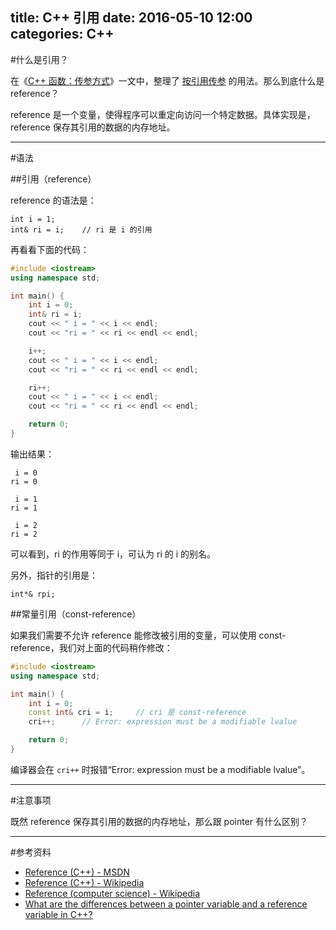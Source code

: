 title: C++ 引用
date: 2016-05-10 12:00
categories: C++
---

#什么是引用？

在《[C++ 函数：传参方式](http://syawlaus.github.io/blog/c++/function/passing-arguments/)》一文中，整理了 [按引用传参](http://syawlaus.github.io/blog/c++/function/passing-arguments/#Pass-by-reference（按引用传参）) 的用法。那么到底什么是 reference？

<!--- more --->

reference 是一个变量，使得程序可以重定向访问一个特定数据。具体实现是，reference 保存其引用的数据的内存地址。

---

#语法

##引用（reference）

reference 的语法是：

    int i = 1;
    int& ri = i;    // ri 是 i 的引用

再看看下面的代码：

```cpp
#include <iostream>
using namespace std;

int main() {
    int i = 0;
    int& ri = i;
    cout << " i = " << i << endl;
    cout << "ri = " << ri << endl << endl;

    i++;
    cout << " i = " << i << endl;
    cout << "ri = " << ri << endl << endl;

    ri++;
    cout << " i = " << i << endl;
    cout << "ri = " << ri << endl << endl;

    return 0;
}
```

输出结果：

     i = 0
    ri = 0
    
     i = 1
    ri = 1
    
     i = 2
    ri = 2

可以看到，ri 的作用等同于 i，可认为 ri 的 i 的别名。

另外，指针的引用是：

    int*& rpi;

##常量引用（const-reference）

如果我们需要不允许 reference 能修改被引用的变量，可以使用 const-reference，我们对上面的代码稍作修改：

```cpp
#include <iostream>
using namespace std;

int main() {
    int i = 0;
    const int& cri = i;     // cri 是 const-reference
    cri++;      // Error: expression must be a modifiable lvalue

    return 0;
}
```

编译器会在 `cri++` 时报错“Error: expression must be a modifiable lvalue”。

---

#注意事项

既然 reference 保存其引用的数据的内存地址，那么跟 pointer 有什么区别？

---

#参考资料

* [Reference (C++) - MSDN](https://msdn.microsoft.com/en-us/library/dz43scw4.aspx)
* [Reference (C++) - Wikipedia][1]
* [Reference (computer science) - Wikipedia][2]
* [What are the differences between a pointer variable and a reference variable in C++?](http://stackoverflow.com/questions/57483/what-are-the-differences-between-a-pointer-variable-and-a-reference-variable-in)


[1]: https://en.wikipedia.org/wiki/Reference_(C%2B%2B)
[2]: https://en.wikipedia.org/wiki/Reference_(computer_science)
